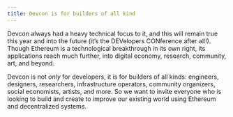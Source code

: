 ```yaml
---
title: Devcon is for builders of all kind
---
```


Devcon always had a heavy technical focus to it, and this will remain true this year and into the future (it’s the DEVelopers CONference after all!). Though Ethereum is a technological breakthrough in its own right, its applications reach much further, into digital economy, research, community, art, and beyond.

Devcon is not _only_ for developers, it is for builders of all kinds: engineers, designers, researchers, infrastructure operators, community organizers, social economists, artists, and more. So we want to invite everyone who is looking to build and create to improve our existing world using Ethereum and decentralized systems.
